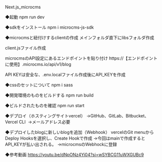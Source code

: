 Next.js_microcms

◆起動
npm run dev

◆sdkをインストール
npm i microcms-js-sdk

◆microcmsと紐付けするclientの作成
メインフォルダ直下にlibsフォルダ作成

client.jsファイル作成

microcmsのAPI設定にあるエンドポイントを貼り付け
https://【エンドポイントに使用】.microcms.io/api/v1/blog

API KEYは安全な、.env.localファイル作成後にAPI_KEYを作成

◆cssのセットについて
npm i sass

◆開発環境のものをビルドする
npm run build

◆ビルドされたものを確認
npm run start

◆デプロイ（ホスティングサイトvercel）
→GitHub、GitLab、Bitbucket、Vercel CLI 
→メールアドレス必要

◆デプロイしたblogに新しいblogを追加（Webhook）
vercelのGit menuからDeploy Hooksを選択し、Create Hookで作成
→今回はmainで作成するとAPI_KEYが払い出される。
→microcmsのWebhockに登録

◆参考動画
https://youtu.be/dNpONz4Yi04?si=wSYBCG11uWXGUBc9
